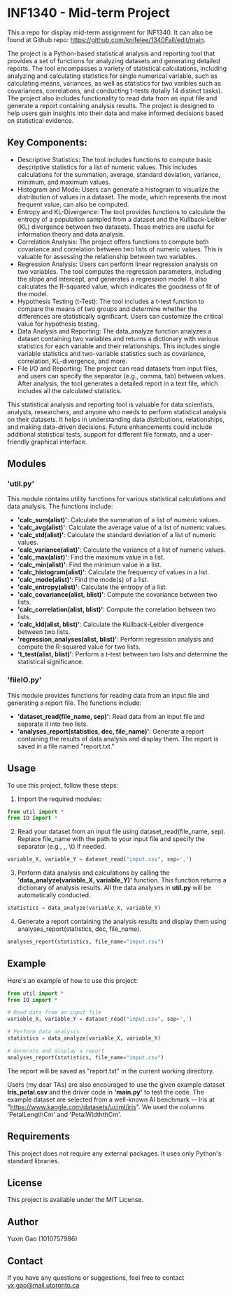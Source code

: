 # INF1340 - Mid-term Project
This a repo for display mid-term assignment for INF1340. It can also be found at Github repo: https://github.com/knifelee/1340Fall/edit/main.

The project is a Python-based statistical analysis and reporting tool that provides a set of functions for analyzing datasets and generating detailed reports. The tool encompasses a variety of statistical calculations, including analyzing and calculating statistics for single numerical variable, such as calculating means, variances, as well as statistics for two varibles such as covariances, correlations, and conducting t-tests (totally 14 distinct tasks). The project also includes functionality to read data from an input file and generate a report containing analysis results. The project is designed to help users gain insights into their data and make informed decisions based on statistical evidence.

## Key Components:
* Descriptive Statistics: The tool includes functions to compute basic descriptive statistics for a list of numeric values. This includes calculations for the summation, average, standard deviation, variance, minimum, and maximum values.
* Histogram and Mode: Users can generate a histogram to visualize the distribution of values in a dataset. The mode, which represents the most frequent value, can also be computed.
* Entropy and KL-Divergence: The tool provides functions to calculate the entropy of a population sampled from a dataset and the Kullback-Leibler (KL) divergence between two datasets. These metrics are useful for information theory and data analysis.
* Correlation Analysis: The project offers functions to compute both covariance and correlation between two lists of numeric values. This is valuable for assessing the relationship between two variables.
* Regression Analysis: Users can perform linear regression analysis on two variables. The tool computes the regression parameters, including the slope and intercept, and generates a regression model. It also calculates the R-squared value, which indicates the goodness of fit of the model.
* Hypothesis Testing (t-Test): The tool includes a t-test function to compare the means of two groups and determine whether the differences are statistically significant. Users can customize the critical value for hypothesis testing.
* Data Analysis and Reporting: The data_analyze function analyzes a dataset containing two variables and returns a dictionary with various statistics for each variable and their relationships. This includes single variable statistics and two-variable statistics such as covariance, correlation, KL-divergence, and more.
* File I/O and Reporting: The project can read datasets from input files, and users can specify the separator (e.g., comma, tab) between values. After analysis, the tool generates a detailed report in a text file, which includes all the calculated statistics.

This statistical analysis and reporting tool is valuable for data scientists, analysts, researchers, and anyone who needs to perform statistical analysis on their datasets. It helps in understanding data distributions, relationships, and making data-driven decisions. Future enhancements could include additional statistical tests, support for different file formats, and a user-friendly graphical interface.

## Modules
### 'util.py'
This module contains utility functions for various statistical calculations and data analysis. The functions include:
* **'calc_sum(alist)'**: Calculate the summation of a list of numeric values.
* **'calc_avg(alist)'**: Calculate the average value of a list of numeric values.
* **'calc_std(alist)'**: Calculate the standard deviation of a list of numeric values.
* **'calc_variance(alist)'**: Calculate the variance of a list of numeric values.
* **'calc_max(alist)'**: Find the maximum value in a list.
* **'calc_min(alist)'**: Find the minimum value in a list.
* **'calc_histogram(alist)'**: Calculate the frequency of values in a list.
* **'calc_mode(alist)'**: Find the mode(s) of a list.
* **'calc_entropy(alist)'**: Calculate the entropy of a list.
* **'calc_covariance(alist, blist)'**: Compute the covariance between two lists.
* **'calc_correlation(alist, blist)'**: Compute the correlation between two lists.
* **'calc_kld(alist, blist)'**: Calculate the Kullback-Leibler divergence between two lists.
* **'regression_analyses(alist, blist)'**: Perform regression analysis and compute the R-squared value for two lists.
* **'t_test(alist, blist)'**: Perform a t-test between two lists and determine the statistical significance.

### 'fileIO.py'
This module provides functions for reading data from an input file and generating a report file. The functions include:
* **'dataset_read(file_name, sep)'**: Read data from an input file and separate it into two lists.
* **'analyses_report(statistics, dec, file_name)'**: Generate a report containing the results of data analysis and display them. The report is saved in a file named "report.txt."


## Usage
To use this project, follow these steps:
1. Import the required modules:
```python
from util import *
from IO import *
```
2. Read your dataset from an input file using dataset_read(file_name, sep). Replace file_name with the path to your input file and specify the separator (e.g., ,, \t) if needed.
```python
variable_X, variable_Y = dataset_read("input.csv", sep=',')
```
3. Perform data analysis and calculations by calling the **'data_analyze(variable_X, variable_Y)'** function. This function returns a dictionary of analysis results. All the data analyses in **util.py**  will be automatically conducted.
```python
statistics = data_analyze(variable_X, variable_Y)
```
4. Generate a report containing the analysis results and display them using analyses_report(statistics, dec, file_name).
```python
analyses_report(statistics, file_name="input.csv")
```

## Example

Here's an example of how to use this project:

```python
from util import *
from IO import *

# Read data from an input file
variable_X, variable_Y = dataset_read("input.csv", sep=',')

# Perform data analysis
statistics = data_analyze(variable_X, variable_Y)

# Generate and display a report
analyses_report(statistics, file_name="input.csv")
```
The report will be saved as "report.txt" in the current working directory.

Users (my dear TAs) are also encouraged to use the given example dataset **Iris_petal.csv** and the driver code in **'main.py'** to test the code.
The example dataset are selected from a well-known AI benchmark -- Iris at "https://www.kaggle.com/datasets/uciml/iris". We used the columns 'PetalLengthCm' and 'PetalWidththCm'.

## Requirements
This project does not require any external packages. It uses only Python's standard libraries.

## License
This project is available under the MIT License.

## Author
Yuxin Gao (1010757986)

## Contact
If you have any questions or suggestions, feel free to contact yx.gao@mail.utoronto.ca
